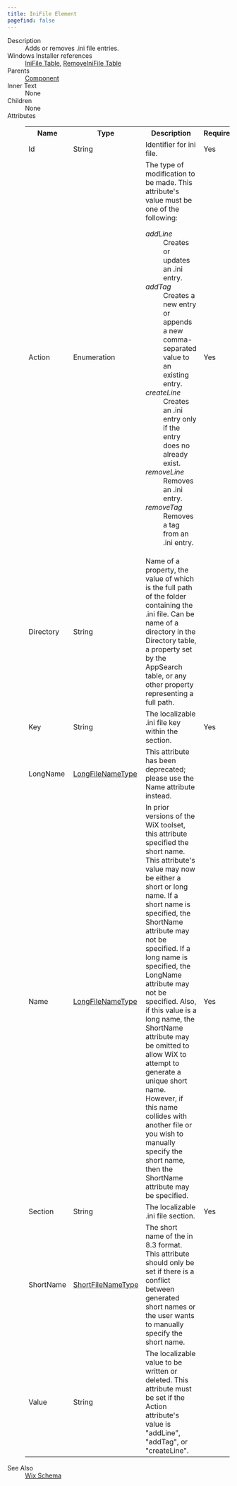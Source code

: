 ```yaml
---
title: IniFile Element
pagefind: false
---
```

<dl>
  <dt>Description</dt>
  <dd>                 Adds or removes .ini file entries.             </dd>
  <dt>Windows Installer references</dt>
  <dd>
    <a href="http://msdn.microsoft.com/library/aa369282.aspx" target="_blank">IniFile Table</a>, <a href="http://msdn.microsoft.com/library/aa371204.aspx" target="_blank">RemoveIniFile Table</a></dd>
  <dt>Parents</dt>
  <dd>
    <a href="../component/">Component</a>
  </dd>
  <dt>Inner Text</dt>
  <dd>None</dd>
  <dt>Children</dt>
  <dd>None</dd>
  <dt>Attributes</dt>
  <dd>
    <table cellspacing="0" cellpadding="0" class="schema">
      <tr>
        <th width="15%">Name</th>
        <th width="15%">Type</th>
        <th width="65%">Description</th>
        <th width="15%">Required</th>
      </tr>
      <tr>
        <td>Id</td>
        <td>String</td>
        <td>Identifier for ini file.</td>
        <td>Yes</td>
      </tr>
      <tr>
        <td>Action</td>
        <td>Enumeration</td>
        <td>The type of modification to be made.  This attribute's value must be one of the following:<dl><dt class="enumerationValue"><dfn>addLine</dfn></dt><dd>Creates or updates an .ini entry.</dd><dt class="enumerationValue"><dfn>addTag</dfn></dt><dd>Creates a new entry or appends a new comma-separated value to an existing entry.</dd><dt class="enumerationValue"><dfn>createLine</dfn></dt><dd>Creates an .ini entry only if the entry does no already exist.</dd><dt class="enumerationValue"><dfn>removeLine</dfn></dt><dd>Removes an .ini entry.</dd><dt class="enumerationValue"><dfn>removeTag</dfn></dt><dd>Removes a tag from an .ini entry.</dd></dl></td>
        <td>Yes</td>
      </tr>
      <tr>
        <td>Directory</td>
        <td>String</td>
        <td>Name of a property, the value of which is the full path of the folder containing the .ini file. Can be name of a directory in the Directory table, a property set by the AppSearch table, or any other property representing a full path.</td>
        <td>&nbsp;</td>
      </tr>
      <tr>
        <td>Key</td>
        <td>String</td>
        <td>The localizable .ini file key within the section.</td>
        <td>Yes</td>
      </tr>
      <tr>
        <td>LongName</td>
        <td><a href="../simple_type_longfilenametype/">LongFileNameType</a></td>
        <td>This attribute has been deprecated; please use the Name attribute instead.</td>
        <td>&nbsp;</td>
      </tr>
      <tr>
        <td>Name</td>
        <td><a href="../simple_type_longfilenametype/">LongFileNameType</a></td>
        <td>                         In prior versions of the WiX toolset, this attribute specified the short name.                         This attribute's value may now be either a short or long name.                         If a short name is specified, the ShortName attribute may not be specified.                         If a long name is specified, the LongName attribute may not be specified.                         Also, if this value is a long name, the ShortName attribute may be omitted to                         allow WiX to attempt to generate a unique short name.                         However, if this name collides with another file or you wish to manually specify                         the short name, then the ShortName attribute may be specified.                     </td>
        <td>Yes</td>
      </tr>
      <tr>
        <td>Section</td>
        <td>String</td>
        <td>The localizable .ini file section.</td>
        <td>Yes</td>
      </tr>
      <tr>
        <td>ShortName</td>
        <td><a href="../simple_type_shortfilenametype/">ShortFileNameType</a></td>
        <td>                         The short name of the in 8.3 format.                         This attribute should only be set if there is a conflict between generated short names                         or the user wants to manually specify the short name.                     </td>
        <td>&nbsp;</td>
      </tr>
      <tr>
        <td>Value</td>
        <td>String</td>
        <td>                         The localizable value to be written or deleted.  This attribute must be set if                         the Action attribute's value is "addLine", "addTag", or "createLine".                     </td>
        <td>&nbsp;</td>
      </tr>
    </table>
  </dd>
  <dt>See Also</dt>
  <dd>
    <a href="../">Wix Schema</a>
  </dd>
</dl>
